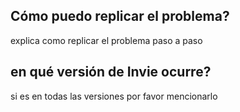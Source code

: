 ## Cómo puedo replicar el problema?
explica como replicar el problema paso a paso
## en qué versión de Invie ocurre?
si es en todas las versiones por favor mencionarlo
